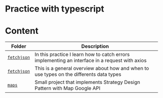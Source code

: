 # Practice with typescript

# Content
| Folder | Description |
|--------|-------------|
| [`fetchjson`](https://github.com/vargas88hugo/typescript/tree/master/fetchjson) | In this practice I learn how to catch errors implementing an interface in a request with axios |
| [`fetchjson`](https://github.com/vargas88hugo/typescript/tree/master/fetchjson) | This is a general overview about how and when to use types on the differents data types |
| [`maps`](https://github.com/vargas88hugo/typescript/tree/master/maps) | Small project that implements Strategy Design Pattern with Map Google API | 
